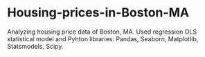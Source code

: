 # Housing-prices-in-Boston-MA
Analyzing housing price data of Boston, MA. Used regression OLS statistical model and Pyhton libraries: Pandas, Seaborn, Matplotlib, Statsmodels, Scipy.
